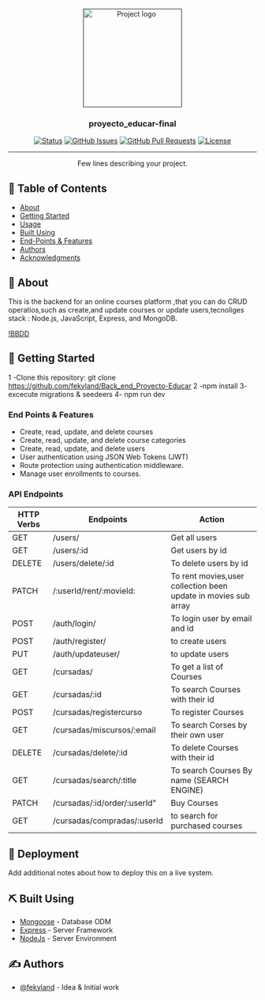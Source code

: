<p align="center">
  <a href="" rel="noopener">
 <img width=200px height=200px src="https://i.imgur.com/6wj0hh6.jpg" alt="Project logo"></a>
</p>

<h3 align="center">proyecto_educar-final</h3>

<div align="center">

[![Status](https://img.shields.io/badge/status-active-success.svg)]()
[![GitHub Issues](https://img.shields.io/github/issues/kylelobo/The-Documentation-Compendium.svg)](https://github.com/kylelobo/The-Documentation-Compendium/issues)
[![GitHub Pull Requests](https://img.shields.io/github/issues-pr/kylelobo/The-Documentation-Compendium.svg)](https://github.com/kylelobo/The-Documentation-Compendium/pulls)
[![License](https://img.shields.io/badge/license-MIT-blue.svg)](/LICENSE)

</div>

---

<p align="center"> Few lines describing your project.
    <br> 
</p>

## 📝 Table of Contents

- [About](#about)
- [Getting Started](#getting_started)
- [Usage](#usage)
- [Built Using](#built_using)
- [End-Points & Features](#end-points--features)
- [Authors](#authors)
- [Acknowledgments](#acknowledgement)

## 🧐 About <a name = "about"></a>

This is the backend for an online courses platform ,that you can do CRUD operatios,such as create,and update courses or update users,tecnoliges stack : Node.js, JavaScript, Express, and MongoDB.

[!BBDD](/public/BBDD.png)

## 🏁 Getting Started <a name = "getting_started"></a>

1 -Clone this repository: git clone https://github.com/fekyland/Back_end_Proyecto-Educar 
2 -npm install
3- excecute migrations & seedeers
4- npm run dev

### End Points & Features

*    Create, read, update, and delete courses
*    Create, read, update, and delete course categories
*    Create, read, update, and delete users
*    User authentication using JSON Web Tokens (JWT)
*    Route protection using authentication middleware.
*    Manage user enrollments to courses.

### API Endpoints
| HTTP Verbs | Endpoints                      | Action                          | 
|    ---     |        ---                     |           ---                   | 
|    GET     | /users/                        | Get all users |                  
|    GET     | /users/:id                     | Get users by id |                
|   DELETE   | /users/delete/:id              | To delete users by id             
|   PATCH    | /:userId/rent/:movieId:        | To rent movies,user collection been update in movies sub array |
|   POST     | /auth/login/                     | To login user by email and id   |
|   POST     | /auth/register/                  | to create users                 |
|   PUT      | /auth/updateuser/                | to update users                 |
|    GET     | /cursadas/                       | To get a list of Courses         | 
|    GET     | /cursadas/:id                    | To search Courses with their id  | 
|    POST    | /cursadas/registercurso          | To register Courses               | 
|    GET     | /cursadas/miscursos/:email       | To search Corses by their own user | 
|    DELETE  | /cursadas/delete/:id             | To delete Courses with their id  | 
|    GET     | /cursadas/search/:title          | To search Courses By name (SEARCH ENGINE) | 
|   PATCH    | /cursadas/:id/order/:userId"     | Buy Courses                      | 
|    GET     | /cursadas/compradas/:userId      | to search for purchased courses | 


## 🚀 Deployment <a name = "deployment"></a>

Add additional notes about how to deploy this on a live system.

## ⛏️ Built Using <a name = "built_using"></a>

- [Mongoose](https://www.mongodb.com/) - Database ODM
- [Express](https://expressjs.com/) - Server Framework
- [NodeJs](https://nodejs.org/en/) - Server Environment

## ✍️ Authors <a name = "authors"></a>

- [@fekyland](https://github.com/fekyland) - Idea & Initial work


